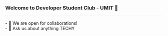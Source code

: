 ### Welcome to Developer Student Club - UMIT 🚀
<hr>
- 👯 We are open for collaborations!<br>
- 💬 Ask us about anything TECHY

